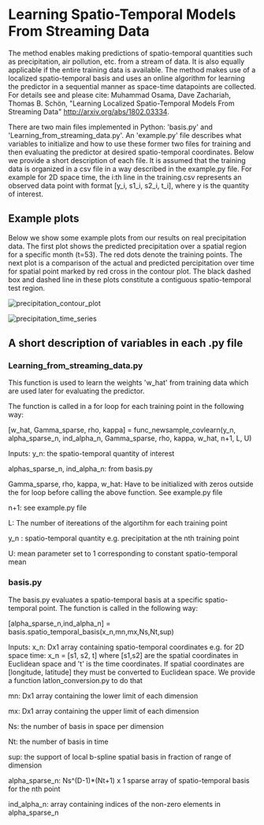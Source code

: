 # Learning Spatio-Temporal Models From Streaming Data

The method enables making predictions of spatio-temporal quantities such as precipitation, air pollution, etc. from a stream of data. It is also equally applicable if the entire training data is available. The method makes use of a localized spatio-temporal basis and uses an online algorithm for learning the predictor in a sequential manner as space-time datapoints are collected. For details see and please cite: Muhammad Osama, Dave Zachariah, Thomas B. Schön, "Learning Localized Spatio-Temporal Models From Streaming Data" http://arxiv.org/abs/1802.03334. 

There are two main files implemented in Python: 'basis.py' and 'Learning_from_streaming_data.py'. An 'example.py' file describes what variables to initialize and how to use these former two files for training and then evaluating the predictor at desired spatio-temporal coordinates. Below we provide a short description of each file. It is assumed that the training data is organized in a csv file in a way described in the example.py file. For example for 2D space time, the i:th line in the training.csv represents an observed data point with format [y_i, s1_i, s2_i, t_i], where y is the quantity of interest.


## Example plots
Below we show some example plots from our results on real precipitation data. The first plot shows the predicted precipitation over a spatial region for a specific month (t=53). The red dots denote the training points. The next plot is a comparison of the actual and predicted percipitation over time for spatial point marked by red cross in the contour plot.  The black dashed box and dashed line in these plots constitute a contiguous spatio-temporal test region. 

![precipitation_contour_plot](https://user-images.githubusercontent.com/37805794/37966015-5e6c38ba-31c7-11e8-8054-68bb2176e23f.png)

![precipitation_time_series](https://user-images.githubusercontent.com/37805794/37966018-62874944-31c7-11e8-9512-63a61a8e427f.png)

## A short description of variables in each .py file
### Learning_from_streaming_data.py

This function is used to learn the weights 'w_hat' from training data which are used later for evaluating the predictor.

The function is called in a for loop for each training point in the following way: 

[w_hat, Gamma_sparse, rho, kappa] = func_newsample_covlearn(y_n, alpha_sparse_n, ind_alpha_n, Gamma_sparse, rho, kappa, w_hat, n+1, L, U)

Inputs:
y_n: the spatio-temporal quantity of interest

alphas_sparse_n, ind_alpha_n: from basis.py

Gamma_sparse, rho, kappa, w_hat: Have to be initialized with zeros outside the for loop before calling the above function. See example.py file

n+1: see example.py file

L: The number of itereations of the algortihm for each training point

y_n : spatio-temporal quantity e.g. precipitation at the nth training point

U: mean parameter set to 1 corresponding to constant spatio-temporal mean

### basis.py
The basis.py evaluates a spatio-temporal basis at a specific spatio-temporal point. The function is called in the following way:

[alpha_sparse_n,ind_alpha_n] = basis.spatio_temporal_basis(x_n,mn,mx,Ns,Nt,sup)

Inputs:
x_n: Dx1 array containing spatio-temporal coordinates e.g. for 2D space time: x_n = [s1, s2, t] where [s1,s2] are the spatial coordinates in Euclidean space and 't' is the time coordinates. If spatial coordinates are [longitude, latitude] they must be converted to Euclidean space. We provide a function latlon_conversion.py to do that

mn: Dx1 array containing the lower limit of each dimension

mx: Dx1 array containing the upper limit of each dimension

Ns: the number of basis in space per dimension

Nt: the number of basis in time

sup: the support of local b-spline spatial basis in fraction of range of dimension

alpha_sparse_n: Ns^(D-1)*(Nt+1) x 1 sparse array of spatio-temporal basis for the nth point

ind_alpha_n: array containing indices of the non-zero elements in alpha_sparse_n




